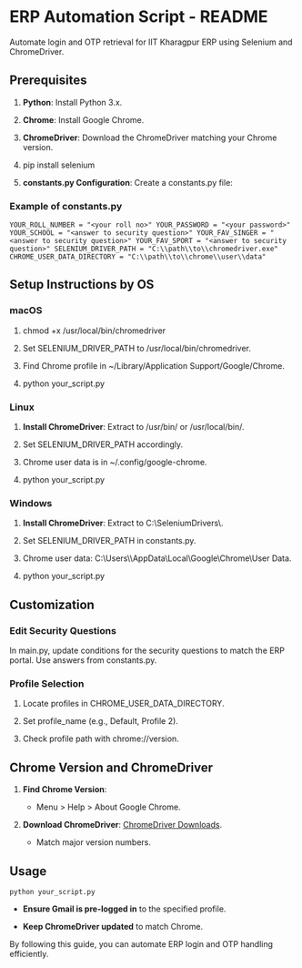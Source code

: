 ERP Automation Script - README
==============================

Automate login and OTP retrieval for IIT Kharagpur ERP using Selenium and ChromeDriver.

Prerequisites
-------------

1.  **Python**: Install Python 3.x.
    
2.  **Chrome**: Install Google Chrome.
    
3.  **ChromeDriver**: Download the ChromeDriver matching your Chrome version.
    
4.  pip install selenium
    
5.  **constants.py Configuration**: Create a constants.py file:
    

### Example of constants.py

`YOUR_ROLL_NUMBER = "<your roll no>"
YOUR_PASSWORD = "<your password>"
YOUR_SCHOOL = "<answer to security question>"
YOUR_FAV_SINGER = "<answer to security question>"
YOUR_FAV_SPORT = "<answer to security question>"
SELENIUM_DRIVER_PATH = "C:\\path\\to\\chromedriver.exe"
CHROME_USER_DATA_DIRECTORY = "C:\\path\\to\\chrome\\user\\data"`


Setup Instructions by OS
------------------------

### macOS

1.  chmod +x /usr/local/bin/chromedriver
    
2.  Set SELENIUM\_DRIVER\_PATH to /usr/local/bin/chromedriver.
    
3.  Find Chrome profile in ~/Library/Application Support/Google/Chrome.
    
4.  python your\_script.py
    

### Linux

1.  **Install ChromeDriver**: Extract to /usr/bin/ or /usr/local/bin/.
    
2.  Set SELENIUM\_DRIVER\_PATH accordingly.
    
3.  Chrome user data is in ~/.config/google-chrome.
    
4.  python your\_script.py
    

### Windows

1.  **Install ChromeDriver**: Extract to C:\\SeleniumDrivers\\.
    
2.  Set SELENIUM\_DRIVER\_PATH in constants.py.
    
3.  Chrome user data: C:\\Users\\\\AppData\\Local\\Google\\Chrome\\User Data.
    
4.  python your\_script.py
    

Customization
-------------

### Edit Security Questions

In main.py, update conditions for the security questions to match the ERP portal. Use answers from constants.py.

### Profile Selection

1.  Locate profiles in CHROME\_USER\_DATA\_DIRECTORY.
    
2.  Set profile\_name (e.g., Default, Profile 2).
    
3.  Check profile path with chrome://version.
    

Chrome Version and ChromeDriver
-------------------------------

1.  **Find Chrome Version**:
    
    *   Menu > Help > About Google Chrome.
        
2.  **Download ChromeDriver**: [ChromeDriver Downloads](https://sites.google.com/chromium.org/driver/).
    
    *   Match major version numbers.
        

Usage
-----

`python your_script.py `

*   **Ensure Gmail is pre-logged in** to the specified profile.
    
*   **Keep ChromeDriver updated** to match Chrome.
    

By following this guide, you can automate ERP login and OTP handling efficiently.
